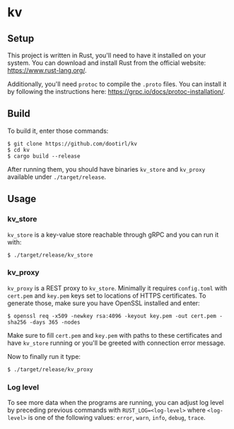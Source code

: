 ﻿# kv
## Setup
This project is written in Rust, you'll need to have it installed on your system. You can download and install Rust from the official website: https://www.rust-lang.org/.

Additionally, you'll need `protoc` to compile the `.proto` files. You can install it by following the instructions here: https://grpc.io/docs/protoc-installation/.

## Build
To build it, enter those commands:
```
$ git clone https://github.com/dootirl/kv
$ cd kv
$ cargo build --release
```
After running them, you should have binaries `kv_store` and `kv_proxy` available under `./target/release`.

## Usage
### kv_store
`kv_store` is a key-value store reachable through gRPC and you can run it with:
```
$ ./target/release/kv_store
```
### kv_proxy
`kv_proxy` is a REST proxy to `kv_store`. Minimally it requires `config.toml` with `cert.pem` and `key.pem` keys set to locations of HTTPS certificates. To generate those, make sure you have OpenSSL installed and enter:
```
$ openssl req -x509 -newkey rsa:4096 -keyout key.pem -out cert.pem -sha256 -days 365 -nodes
```
Make sure to fill `cert.pem` and `key.pem` with paths to these certificates and have `kv_store` running or you'll be greeted with connection error message.

Now to finally run it type:
```
$ ./target/release/kv_proxy
```

### 

### Log level
To see more data when the programs are running, you can adjust log level by preceding previous commands with `RUST_LOG=<log-level>` where `<log-level>` is one of the following values: `error`, `warn`, `info`, `debug`, `trace`.
